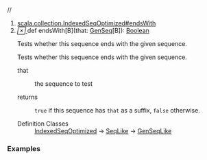 //
<ol>
<li><a href="https://www.scala-lang.org/api/2.12.3/scala/collection/mutable/ArrayBuffer.html#endsWith[B](that:scala.collection.GenSeq[B]):Boolean">scala.collection.IndexedSeqOptimized#endsWith</a></li>
<li name="scala.collection.IndexedSeqOptimized#endsWith" visbl="pub" class="indented0 " data-isabs="false" fullcomment="yes" group="Ungrouped"> <a id="endsWith[B](that:scala.collection.GenSeq[B]):Boolean"></a><a id="endsWith[B](GenSeq[B]):Boolean"></a> <span class="permalink"> <a href="../../../scala/collection/mutable/ArrayBuffer.html#endsWith[B](that:scala.collection.GenSeq[B]):Boolean" title="Permalink"> <i class="material-icons"></i> </a> </span> <span class="modifier_kind"> <span class="modifier"></span> <span class="kind">def</span> </span> <span class="symbol"> <span class="name">endsWith</span><span class="tparams">[<span name="B">B</span>]</span><span class="params">(<span name="that">that: <a href="../GenSeq.html" class="extype" name="scala.collection.GenSeq">GenSeq</a>[<span class="extype" name="scala.collection.IndexedSeqOptimized.endsWith.B">B</span>]</span>)</span><span class="result">: <a href="../../Boolean.html" class="extype" name="scala.Boolean">Boolean</a></span> </span> <p class="shortcomment cmt">Tests whether this sequence ends with the given sequence.</p>
 <div class="fullcomment">
  <div class="comment cmt">
   <p>Tests whether this sequence ends with the given sequence. </p>
  </div>
  <dl class="paramcmts block">
   <dt class="param">
    that
   </dt>
   <dd class="cmt">
    <p>the sequence to test</p>
   </dd>
   <dt>
    returns
   </dt>
   <dd class="cmt">
    <p><code>true</code> if this sequence has <code>that</code> as a suffix, <code>false</code> otherwise.</p>
   </dd>
  </dl>
  <dl class="attributes block"> 
   <dt>
    Definition Classes
   </dt>
   <dd>
    <a href="../IndexedSeqOptimized.html" class="extype" name="scala.collection.IndexedSeqOptimized">IndexedSeqOptimized</a> → 
    <a href="../SeqLike.html" class="extype" name="scala.collection.SeqLike">SeqLike</a> → 
    <a href="../GenSeqLike.html" class="extype" name="scala.collection.GenSeqLike">GenSeqLike</a>
   </dd>
  </dl>
 </div> </li>
        </ol>


### Examples















